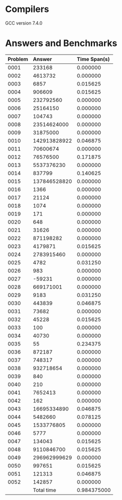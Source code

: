 # Compilers
 
 GCC version 7.4.0
 
# Answers and Benchmarks
|Problem|Answer|Time Span(s)|
|:---|:---|:---|
 | 0001 |               233168 |   0.000000 | 
 | 0002 |              4613732 |   0.000000 | 
 | 0003 |                 6857 |   0.015625 | 
 | 0004 |               906609 |   0.015625 | 
 | 0005 |            232792560 |   0.000000 | 
 | 0006 |             25164150 |   0.000000 | 
 | 0007 |               104743 |   0.000000 | 
 | 0008 |          23514624000 |   0.000000 | 
 | 0009 |             31875000 |   0.000000 | 
 | 0010 |         142913828922 |   0.046875 | 
 | 0011 |             70600674 |   0.000000 | 
 | 0012 |             76576500 |   0.171875 | 
 | 0013 |           5537376230 |   0.000000 | 
 | 0014 |               837799 |   0.140625 | 
 | 0015 |         137846528820 |   0.000000 | 
 | 0016 |                 1366 |   0.000000 | 
 | 0017 |                21124 |   0.000000 | 
 | 0018 |                 1074 |   0.000000 | 
 | 0019 |                  171 |   0.000000 | 
 | 0020 |                  648 |   0.000000 | 
 | 0021 |                31626 |   0.000000 | 
 | 0022 |            871198282 |   0.000000 | 
 | 0023 |              4179871 |   0.015625 | 
 | 0024 |           2783915460 |   0.000000 | 
 | 0025 |                 4782 |   0.031250 | 
 | 0026 |                  983 |   0.000000 | 
 | 0027 |               -59231 |   0.000000 | 
 | 0028 |            669171001 |   0.000000 | 
 | 0029 |                 9183 |   0.031250 | 
 | 0030 |               443839 |   0.046875 | 
 | 0031 |                73682 |   0.000000 | 
 | 0032 |                45228 |   0.015625 | 
 | 0033 |                  100 |   0.000000 | 
 | 0034 |                40730 |   0.000000 | 
 | 0035 |                   55 |   0.234375 | 
 | 0036 |               872187 |   0.000000 | 
 | 0037 |               748317 |   0.000000 | 
 | 0038 |            932718654 |   0.000000 | 
 | 0039 |                  840 |   0.000000 | 
 | 0040 |                  210 |   0.000000 | 
 | 0041 |              7652413 |   0.000000 | 
 | 0042 |                  162 |   0.000000 | 
 | 0043 |          16695334890 |   0.046875 | 
 | 0044 |              5482660 |   0.078125 | 
 | 0045 |           1533776805 |   0.000000 | 
 | 0046 |                 5777 |   0.000000 | 
 | 0047 |               134043 |   0.015625 | 
 | 0048 |           9110846700 |   0.015625 | 
 | 0049 |         296962999629 |   0.000000 | 
 | 0050 |               997651 |   0.015625 | 
 | 0051 |               121313 |   0.046875 | 
 | 0052 |               142857 |   0.000000 | 
  |  |  Total time  |   0.984375000      | 
